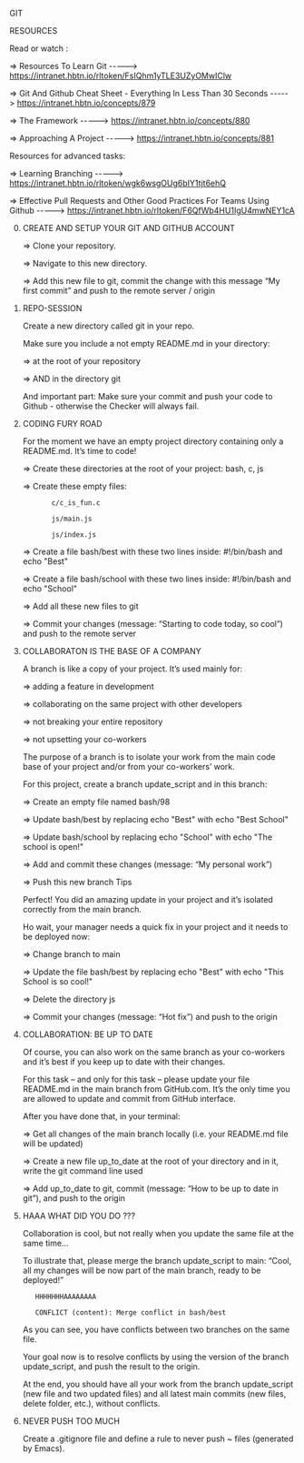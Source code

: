 GIT


RESOURCES

Read or watch :

   => Resources To Learn Git  ----->  https://intranet.hbtn.io/rltoken/FsIQhm1yTLE3UZyOMwIClw

   => Git And Github Cheat Sheet - Everything In Less Than 30 Seconds  ----->  https://intranet.hbtn.io/concepts/879

   => The Framework  ----->  https://intranet.hbtn.io/concepts/880

   => Approaching A Project  ----->  https://intranet.hbtn.io/concepts/881


Resources for advanced tasks:

   => Learning Branching  ----->  https://intranet.hbtn.io/rltoken/wgk6wsgOUg6bIY1tjt6ehQ

   => Effective Pull Requests and Other Good Practices For Teams Using Github  ----->  https://intranet.hbtn.io/rltoken/F6QfWb4HU1IgU4mwNEY1cA


0. CREATE AND SETUP YOUR GIT AND GITHUB ACCOUNT


   => Clone your repository.

   => Navigate to this new directory.

   => Add this new file to git, commit the change with this message “My first commit” and push to the remote server / origin



1. REPO-SESSION

   Create a new directory called git in your repo.

   Make sure you include a not empty README.md in your directory:

      => at the root of your repository

      => AND in the directory git

   And important part: Make sure your commit and push your code to Github - otherwise the Checker will always fail.



2. CODING FURY ROAD

   For the moment we have an empty project directory containing only a README.md. It’s time to code!

      => Create these directories at the root of your project: bash, c, js

      => Create these empty files:

              c/c_is_fun.c

              js/main.js

              js/index.js

      => Create a file bash/best with these two lines inside: #!/bin/bash and echo "Best"

      => Create a file bash/school with these two lines inside: #!/bin/bash and echo "School"

      => Add all these new files to git

      => Commit your changes (message: “Starting to code today, so cool”) and push to the remote server



3. COLLABORATON IS THE BASE OF A COMPANY

   A branch is like a copy of your project. It’s used mainly for:

      => adding a feature in development

      => collaborating on the same project with other developers

      => not breaking your entire repository

      => not upsetting your co-workers



   The purpose of a branch is to isolate your work from the main code base of your project and/or from your co-workers’ work.

   For this project, create a branch update_script and in this branch:

      => Create an empty file named bash/98

      => Update bash/best by replacing echo "Best" with echo "Best School"

      => Update bash/school by replacing echo "School" with echo "The school is open!"

      => Add and commit these changes (message: “My personal work”)

      => Push this new branch Tips



   Perfect! You did an amazing update in your project and it’s isolated correctly from the main branch.

   Ho wait, your manager needs a quick fix in your project and it needs to be deployed now:

      => Change branch to main

      => Update the file bash/best by replacing echo "Best" with echo "This School is so cool!"

      => Delete the directory js

      => Commit your changes (message: “Hot fix”) and push to the origin
 


4. COLLABORATION: BE UP TO DATE

   Of course, you can also work on the same branch as your co-workers and it’s best if you keep up to date with their changes.
 
   For this task – and only for this task – please update your file README.md in the main branch from GitHub.com. It’s the only time you are allowed to update and commit from GitHub interface.

   After you have done that, in your terminal:

      => Get all changes of the main branch locally (i.e. your README.md file will be updated)

      => Create a new file up_to_date at the root of your directory and in it, write the git command line used

      => Add up_to_date to git, commit (message: “How to be up to date in git”), and push to the origin



5. HAAA WHAT DID YOU DO ???

   Collaboration is cool, but not really when you update the same file at the same time…

   To illustrate that, please merge the branch update_script to main: “Cool, all my changes will be now part of the main branch, ready to be deployed!”

          HHHHHHHAAAAAAAA
 
          CONFLICT (content): Merge conflict in bash/best

   As you can see, you have conflicts between two branches on the same file.

   Your goal now is to resolve conflicts by using the version of the branch update_script, and push the result to the origin.

   At the end, you should have all your work from the branch update_script (new file and two updated files) and all latest main commits (new files, delete folder, etc.), without conflicts.



6. NEVER PUSH TOO MUCH

   Create a .gitignore file and define a rule to never push ~ files (generated by Emacs).

